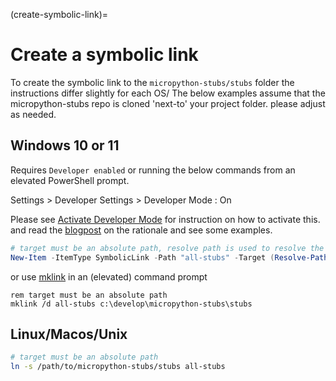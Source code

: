 (create-symbolic-link)=
# Create a symbolic link
To create the symbolic link to the `micropython-stubs/stubs` folder the instructions differ slightly for each OS/
The below examples assume that the micropython-stubs repo is cloned 'next-to' your project folder.
please adjust as needed.

## Windows 10 or 11
Requires `Developer enabled` or running the below commands from an elevated PowerShell prompt.

Settings > Developer Settings > Developer Mode : On


Please see [Activate Developer Mode](https://docs.microsoft.com/en-us/windows/apps/get-started/enable-your-device-for-development) for instruction on how to activate this.
and read the [blogpost](https://blogs.windows.com/windowsdeveloper/2016/12/02/symlinks-windows-10/) on the rationale and see some examples.

``` powershell
# target must be an absolute path, resolve path is used to resolve the relative path to absolute
New-Item -ItemType SymbolicLink -Path "all-stubs" -Target (Resolve-Path -Path ../micropython-stubs/stubs)
```
or use [mklink](https://docs.microsoft.com/en-us/windows-server/administration/windows-commands/mklink) in an (elevated) command prompt
```
rem target must be an absolute path
mklink /d all-stubs c:\develop\micropython-stubs\stubs
```

## Linux/Macos/Unix

``` sh
# target must be an absolute path
ln -s /path/to/micropython-stubs/stubs all-stubs
```
